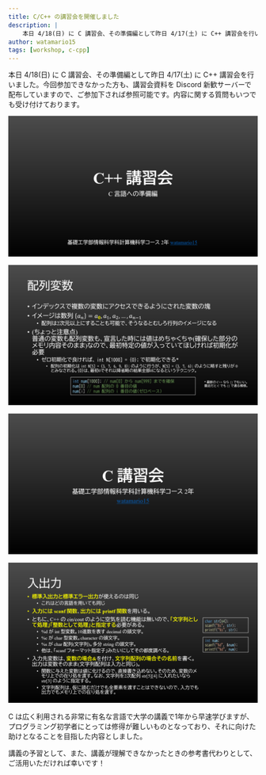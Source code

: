 ```yaml
---
title: C/C++ の講習会を開催しました
description: |
    本日 4/18(日) に C 講習会、その準備編として昨日 4/17(土) に C++ 講習会を行いました。C は広く利用される非常に有名な言語で大学の講義で1年から早速学びますが、プログラミング初学者にとっては修得が難しいものとなっており、それに向けた助けとなることを目指した内容としました。講義の予習として、また、講義が理解できなかったときの参考書代わりとして、ご活用いただければ幸いです！
author: watamario15
tags: [workshop, c-cpp]
---
```


本日 4/18(日) に C 講習会、その準備編として昨日 4/17(土) に C++ 講習会を行いました。今回参加できなかった方も、講習会資料を Discord 新歓サーバーで配布していますので、ご参加下されば参照可能です。内容に関する質問もいつでも受け付けております。

![](./413/cpp-1024x576.png)

![](./413/cpp_array-1024x576.png)

![](./413/c-1024x576.png)

![](./413/c_io-1024x576.png)

C は広く利用される非常に有名な言語で大学の講義で1年から早速学びますが、プログラミング初学者にとっては修得が難しいものとなっており、それに向けた助けとなることを目指した内容としました。

講義の予習として、また、講義が理解できなかったときの参考書代わりとして、ご活用いただければ幸いです！
